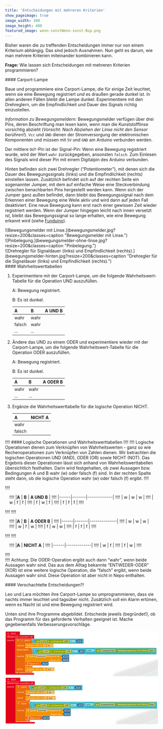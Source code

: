 ```yaml
---
title: 'Entscheidungen mit mehreren Kriterien'
show_pageimage: true
image_width: 300
image_height: 400
featured_image: wenn-sonstWenn-sonst-Bsp.png
---
```


Bisher waren die zu treffenden Entscheidungen immer nur von einem Kriterium abhängig. Das sind jedoch Ausnahmen. Nun geht es darum, wie man mehrere Kriterien miteinander kombinieren kann.

**Frage:** Wie lassen sich Entscheidungen mit mehreren Kriterien programmieren?

<div markdown="1" class="projekt"> 
#### Carport-Lampe

Baue und programmiere eine Carport-Lampe, die für einige Zeit leuchtet, wenn sie eine Bewegung registriert *und* es draußen gerade dunkel ist. In allen anderen Fällen bleibt die Lampe dunkel. Experimentiere mit den Drehreglern, um die Empfindlichkeit und Dauer des Signals richtig einzustellen.
</div>

*Information zu Bewegungsmeldern:* Bewegungsmelder verfügen über drei Pins, deren Beschriftung man lesen kann, wenn man die Kunststofflinse vorsichtig abzieht (*Vorsicht: Nach Abziehen der Linse nicht den Sensor berühren!*). `Vcc` und `GND` dienen der Stromversorgung der elektronischen Komponenten und müssen mit `5V` und `GND` am Arduino verbunden werden.

Der mittlere `OUT`-Pin ist der Signal-Pin: Wenn eine Bewegung registriert wurde, wird der Wert `wahr` zurückgegeben, ansonsten `falsch`. Zum Einlesen des Signals wird dieser Pin mit einem Digitalpin des Arduino verbunden.

Hinten befinden sich zwei Drehregler (“Potentiometer”), mit denen sich die Dauer des Bewegungssignals (links) und die Empfindlichkeit (rechts) einstellen lassen. Zusätzlich befindet sich auf der rechten Seite ein sogenannter Jumper, mit dem auf einfache Weise eine Steckverbindung zwischen benachbarten Pins hergestellt werden kann. Wenn sich der Jumper ganz außen befindet, dann bleibt das Bewegungssignal nach dem Erkennen einer Bewegung eine Weile aktiv und wird dann auf jeden Fall deaktiviert. Eine neue Bewegung kann erst nach einer gewissen Zeit wieder registriert werden. Wenn der Jumper hingegen leicht nach innen versetzt ist, bleibt das Bewegungssignal so lange erhalten, wie eine Bewegung erkannt wird (siehe [Funduino](https://funduino.de/nr-8-bewegungsmelder)).

<div markdown="1" class="flex-box">
<div markdown="1"> ![Bewegungsmelder mit Linse.](bewegungsmelder.jpg?resize=200&classes=caption "Bewegungsmelder mit Linse.")</div>
<div markdown="1"> ![Pinbelegung.](bewegungsmelder-ohne-linse.jpg?resize=200&classes=caption "Pinbelegung.")</div>
<div markdown="1"> ![Drehregler für Signaldauer (links) und Empfindlichkeit (rechts).](bewegungsmelder-hinten.jpg?resize=200&classes=caption "Drehregler für die Signaldauer (links) und Empfindlichkeit (rechts).")</div>
</div>

<div markdown="1" class="aufgabe"> 
#### Wahrheitswerttabellen

1.  Experimentiere mit der Carport-Lampe, um die folgende Wahrheitswert-Tabelle für die Operation UND auszufüllen.

    A: Bewegung registriert.

    B: Es ist dunkel.

      |**A** | **B** | **A UND B** |
      |------|-------|-------------|
      | wahr | wahr  |             |
      |falsch| wahr  |             |
      | ...  |  ...  |             | 

2.  Ändere das UND zu einem ODER und experimentiere wieder mit der Carport-Lampe, um die folgende Wahrheitswert-Tabelle für die Operation ODER auszufüllen.

    A: Bewegung registriert.

    B: Es ist dunkel.

      |**A** | **B** | **A ODER B** |
      |------|-------|--------------|
      | wahr | wahr  |              |
      | ...  | ...   |              |

3.  Ergänze die Wahrheitswerttabelle für die logische Operation NICHT.

      |**A**  | **NICHT A** |
      |-------|-------------|
      | wahr  |             |
      |falsch |             | 
</div>


!!!! #### Logische Operationen und Wahrheitswerttabellen
!!!!
!!!! Logische Operationen dienen zum Verknüpfen von Wahrheitswerten - ganz so wie Rechenoperationen zum Verknüpfen von Zahlen dienen. Wir betrachten die logischen Operationen UND (AND), ODER (OR) sowie NICHT (NOT). Das Ergebnis dieser Operationen lässt sich anhand von Wahrheitswerttabellen übersichtlich festhalten. Darin wird festgehalten, ob zwei Aussagen bzw. Bedingungen A und B wahr (w) oder falsch (f) sind. In der rechten Spalte steht dann, ob die logische Operation wahr (w) oder falsch (f) ergibt.
!!!! <div markdown="1" class="flex-box">
!!!! <div markdown="1" style="padding:1em;">
!!!!  |**A** | **B** | **A UND B** |
!!!!  |------|-------|-------------|
!!!!  |  w   |   w   |      w      |
!!!!  |  w   |   f   |      f      |
!!!!  |  f   |   w   |      f      |
!!!!  |  f   |   f   |      f      |
!!!! </div>
!!!! 
!!!! <div markdown="1" style="padding:1em;">
!!!!  |**A** | **B** | **A ODER B** |
!!!!  |------|-------|--------------|
!!!!  |  w   |   w   |      w       |
!!!!  |  w   |   f   |      w       |
!!!!  |  f   |   w   |      w       |
!!!!  |  f   |   f   |      f       |
!!!! </div>
!!!! 
!!!! <div markdown="1" style="padding:1em;">
!!!!  |**A** | **NICHT A** |
!!!!  |------|-------------|
!!!!  |  w   |      f      |
!!!!  |  f   |      w      |
!!!! </div>
!!!! </div>
!!!! Achtung: Die ODER-Operation ergibt auch dann “wahr”, wenn beide Aussagen wahr sind. Das aus dem Alltag bekannte “ENTWEDER-ODER” (XOR) ist eine weitere logische Operation, die “falsch” ergibt, wenn beide Aussagen wahr sind. Diese Operation ist aber nicht in Nepo enthalten.


<div markdown="1" class="aufgabe"> 
#### Verschachtelte Entscheidungen?!

Leo und Lara möchten ihre Carport-Lampe so umprogrammieren, dass sie nachts immer leuchtet und tagsüber nicht. Zusätzlich soll ein Alarm ertönen, wenn es Nacht ist und eine Bewegung registriert wird.

Unten sind ihre Programme abgebildet. Entscheide jeweils (begründet!), ob das Programm für das geforderte Verhalten geeignet ist. Mache gegebenenfalls Verbesserungsvorschläge.

![Leos Programm.](wenn-sonstWenn-sonst-Bsp.png?lightbox=1024&classes=caption "Leos Programm.")
![Laras Programm.](wenn-sonstWenn-sonst-Bsp2.png?lightbox=1024&classes=caption "Laras Programm.")
</div>
